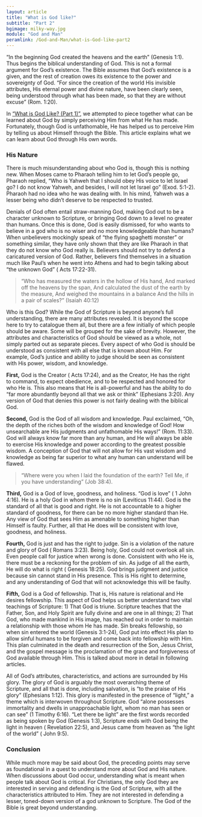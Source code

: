 ```yaml
---
layout: article
title: "What is God like?"
subtitle: "Part 2"
bgimage: milky-way.jpg
module: "God and Man"
peramlink: /God-and-Man/what-is-God-like-part2
---
```


“In the beginning God created the heavens and the earth” (Genesis 1:1). Thus begins the biblical understanding of God. This is not a formal argument for God’s existence. The Bible assumes that God’s existence is a given, and the rest of creation owes its existence to the power and sovereignty of God. “For since the creation of the world His invisible attributes, His eternal power and divine nature, have been clearly seen, being understood through what has been made, so that they are without excuse” (Rom. 1:20).
 
In [“What is God Like? (Part 1)”](/God/what-is-God-like-part1), we attempted to piece together what can be learned about God by simply perceiving Him from what He has made. Fortunately, though God is unfathomable, He has helped us to perceive Him by telling us about Himself through the Bible. This article explains what we can learn about God through His own words.
 
### His Nature
There is much misunderstanding about who God is, though this is nothing new. When Moses came to Pharaoh telling him to let God’s people go, Pharaoh replied, “Who is Yahweh that I should obey His voice to let Israel go? I do not know Yahweh, and besides, I will not let Israel go” (Exod. 5:1-2). Pharaoh had no idea who he was dealing with. In his mind, Yahweh was a lesser being who didn’t deserve to be respected to trusted.
 
Denials of God often entail straw-manning God, making God out to be a character unknown to Scripture, or bringing God down to a level no greater than humans. Once this is done, God is easily dismissed, for who wants to believe in a god who is no wiser and no more knowledgeable than humans? When unbelievers mockingly speak of “the flying spaghetti monster” or something similar, they have only shown that they are like Pharaoh in that they do not know who God really is. Believers should not try to defend a caricatured version of God. Rather, believers find themselves in a situation much like Paul’s when he went into Athens and had to begin talking about “the unknown God” ( Acts 17:22-31).
 
> “Who has measured the waters in the hollow of His hand,
> And marked off the heavens by the span,
> And calculated the dust of the earth by the measure,
> And weighed the mountains in a balance
> And the hills in a pair of scales?” (Isaiah 40:12)
 
Who is this God? While the God of Scripture is beyond anyone’s full understanding, there are many attributes revealed. It is beyond the scope here to try to catalogue them all, but there are a few initially of which people should be aware. Some will be grouped for the sake of brevity. However, the attributes and characteristics of God should be viewed as a whole, not simply parted out as separate pieces. Every aspect of who God is should be understood as consistent with all else that is known about Him. For example, God’s justice and ability to judge should be seen as consistent with His power, wisdom, and knowledge.
 
**First,** God is the Creator ( Acts 17:24), and as the Creator, He has the right to command, to expect obedience, and to be respected and honored for who He is. This also means that He is all-powerful and has the ability to do “far more abundantly beyond all that we ask or think” (Ephesians 3:20). Any version of God that denies this power is not fairly dealing with the biblical God.
 
**Second,** God is the God of all wisdom and knowledge. Paul exclaimed, “Oh, the depth of the riches both of the wisdom and knowledge of God! How unsearchable are His judgments and unfathomable His ways!” (Rom. 11:33). God will always know far more than any human, and He will always be able to exercise His knowledge and power according to the greatest possible wisdom. A conception of God that will not allow for His vast wisdom and knowledge as being far superior to what any human can understand will be flawed.
 
> “Where were you when I laid the foundation of the earth?
> Tell Me, if you have understanding” (Job 38:4).
 
**Third,** God is a God of love, goodness, and holiness. “God is love” ( 1 John 4:16). He is a holy God in whom there is no sin (Leviticus 11:44). God is the standard of all that is good and right. He is not accountable to a higher standard of goodness, for there can be no more higher standard than He. Any view of God that sees Him as amenable to something higher than Himself is faulty. Further, all that He does will be consistent with love, goodness, and holiness.
 
**Fourth,** God is just and has the right to judge. Sin is a violation of the nature and glory of God ( Romans 3:23). Being holy, God could not overlook all sin. Even people call for justice when wrong is done. Consistent with who He is, there must be a reckoning for the problem of sin. As judge of all the earth, He will do what is right ( Genesis 18:25). God brings judgment and justice because sin cannot stand in His presence. This is His right to determine, and any understanding of God that will not acknowledge this will be faulty.
 
**Fifth,** God is a God of fellowship. That is, His nature is relational and He desires fellowship. This aspect of God helps us better understand two vital teachings of Scripture: 1) That God is triune. Scripture teaches that the Father, Son, and Holy Spirit are fully divine and are one in all things; 2) That God, who made mankind in His image, has reached out in order to maintain a relationship with those whom He has made. Sin breaks fellowship, so when sin entered the world (Genesis 3:1-24), God put into effect His plan to allow sinful humans to be forgiven and come back into fellowship with Him. This plan culminated in the death and resurrection of the Son, Jesus Christ, and the gospel message is the proclamation of the grace and forgiveness of God available through Him. This is talked about more in detail in following articles.
 
All of God’s attributes, characteristics, and actions are surrounded by His glory. The glory of God is arguably the most overarching theme of Scripture, and all that is done, including salvation, is “to the praise of His glory” (Ephesians 1:12). This glory is manifested in the presence of “light,” a theme which is interwoven throughout Scripture. God “alone possesses immortality and dwells in unapproachable light, whom no man has seen or can see”              (1 Timothy 6:16). “Let there be light” are the first words recorded as being spoken by God (Genesis 1:3), Scripture ends with God being the light in heaven ( Revelation 22:5), and Jesus came from heaven as “the light of the world” ( John 9:5).
 
### Conclusion
While much more may be said about God, the preceding points may serve as foundational in a quest to understand more about God and His nature. When discussions about God occur, understanding what is meant when people talk about God is critical. For Christians, the only God they are interested in serving and defending is the God of Scripture, with all the characteristics attributed to Him. They are not interested in defending a lesser, toned-down version of a god unknown to Scripture. The God of the Bible is great beyond understanding.